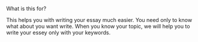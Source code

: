 What is this for?

This helps you with writing your essay much easier. You need only to know what about you want write. When you know your topic, we will help you to write your essey only with your keywords.

